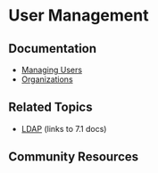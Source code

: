 # User Management

## Documentation

* [Managing Users](https://portal.liferay.dev/docs/7-2/user/-/knowledge_base/u/managing-users)
* [Organizations](https://portal.liferay.dev/docs/7-2/user/-/knowledge_base/u/organizations)

## Related Topics

* [LDAP](https://portal.liferay.dev/docs/7-1/deploy/-/knowledge_base/d/ldap) (links to 7.1 docs)

## Community Resources

